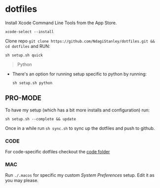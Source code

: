 # dotfiles

Install Xcode Command Line Tools from the App Store.

`xcode-select --install`

Clone repo `git clone https://github.com/NdagiStanley/dotfiles.git && cd dotfiles` and RUN:

`sh setup.sh quick`

> Python

- There's an option for running setup specific to python by running:

    `sh setup.sh python`

## PRO-MODE

To have my setup (which has a bit more installs and configuration) run:

`sh setup.sh --complete && update`

Once in a while run `sh sync.sh` to sync up the dotfiles and push to github.

### CODE

For code-specific dotfiles checkout the [code folder](/code)

### MAC

Run `./.macos` for specific my custom *System Preferences* setup. Edit it as you may please.
